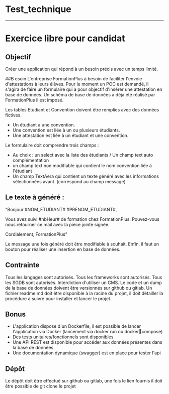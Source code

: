 # Test_technique

----------------------

# Exercice libre pour candidat

## Objectif
Créer une application qui répond à un besoin précis avec un temps limité.

##B esoin
L'entreprise FormationPlus à besoin de faciliter l'envoie d'attestations à leurs élèves.
Pour le moment un POC est demandé, il s'agira de faire un formulaire qui a pour objectif d'insérer une attestation en base de données.
Un schéma de base de données à déjà été réalisé par FormationPlus il est imposé.

Les tables Etudiant et Convention doivent être remplies avec des données fictives.
  * Un étudiant a une convention.
  * Une convention est liée à un ou plusieurs étudiants.
  * Une attestation est liée à un étudiant et une convention.
  
Le formulaire doit comprendre trois champs : 
  * Au choix : un select avec la liste des étudiants / Un champ text auto complémentation
  * un champ text non modifiable qui contient le nom convention liée à l'étudiant
  * Un champ TextAera qui contient un texte généré avec les informations sélectionnées avant. (correspond au champ message)
  
## Le texte à généré : 
"Bonjour #NOM_ETUDIANT# #PRENOM_ETUDIANT#,

Vous avez suivi #nbHeur# de formation chez FormationPlus.
Pouvez-vous nous retourner ce mail avec la pièce jointe signée.

Cordialement,
FormationPlus" 

Le message une fois généré doit être modifiable à souhait.
Enfin, il faut un bouton pour réaliser une insertion en base de données.


## Contrainte 
Tous les langages sont autorisés.
Tous les frameworks sont autorisés.
Tous les SGDB sont autorisés.
Interdiction d'utiliser un CMS.
Le code et un dump de la base de données doivent être versionnés sur github ou gitlab.
Un fichier readme.md doit être disponible à la racine du projet, il doit détailler la procédure à suivre pour installer et lancer le projet.


## Bonus
* L'application dispose d'un Dockerfile, il est possible de lancer l'application via Docker (lancement via docker run ou docker￾compose)
* Des tests unitaires/fonctionnels sont disponibles
* Une API REST est disponible pour accéder aux données présentes dans la base de données
* Une documentation dynamique (swagger) est en place pour tester l'api


## Dépôt
Le dépôt doit être effectué sur github ou gitlab, une fois le lien fournis il doit être possible de git clone le projet  
